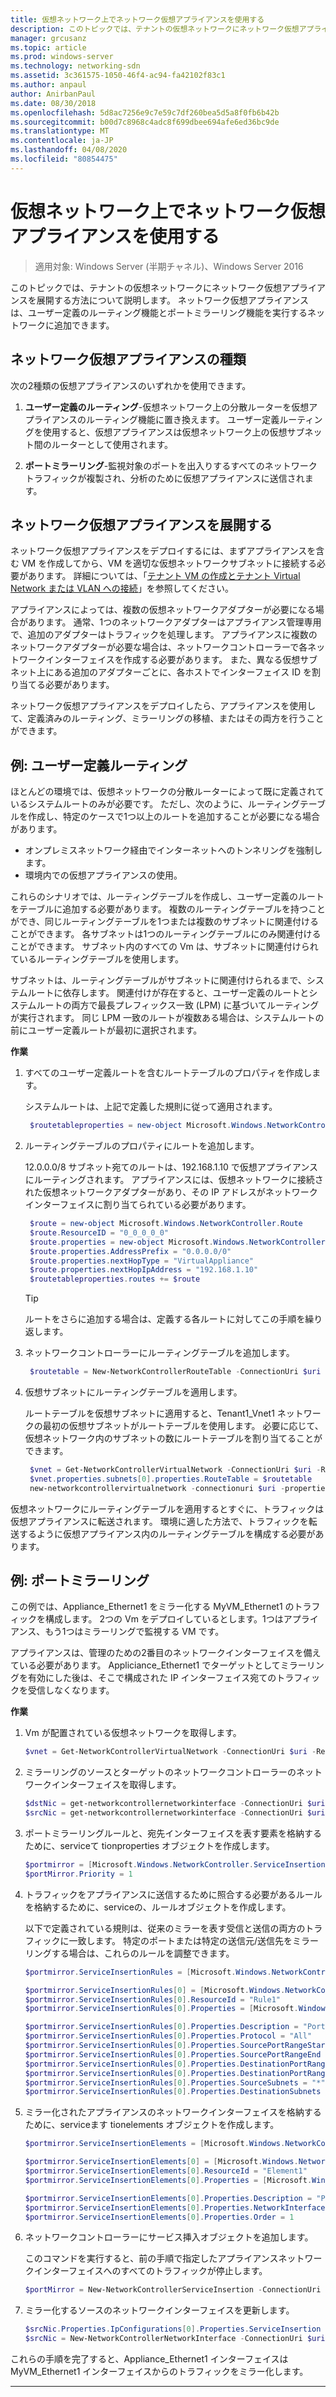 ```yaml
---
title: 仮想ネットワーク上でネットワーク仮想アプライアンスを使用する
description: このトピックでは、テナントの仮想ネットワークにネットワーク仮想アプライアンスを展開する方法について説明します。 ネットワーク仮想アプライアンスは、ユーザー定義のルーティング機能とポートミラーリング機能を実行するネットワークに追加できます。
manager: grcusanz
ms.topic: article
ms.prod: windows-server
ms.technology: networking-sdn
ms.assetid: 3c361575-1050-46f4-ac94-fa42102f83c1
ms.author: anpaul
author: AnirbanPaul
ms.date: 08/30/2018
ms.openlocfilehash: 5d8ac7256e9c7e59c7df260bea5d5a8f0fb6b42b
ms.sourcegitcommit: b00d7c8968c4adc8f699dbee694afe6ed36bc9de
ms.translationtype: MT
ms.contentlocale: ja-JP
ms.lasthandoff: 04/08/2020
ms.locfileid: "80854475"
---
```

# <a name="use-network-virtual-appliances-on-a-virtual-network"></a>仮想ネットワーク上でネットワーク仮想アプライアンスを使用する

>適用対象: Windows Server (半期チャネル)、Windows Server 2016

このトピックでは、テナントの仮想ネットワークにネットワーク仮想アプライアンスを展開する方法について説明します。 ネットワーク仮想アプライアンスは、ユーザー定義のルーティング機能とポートミラーリング機能を実行するネットワークに追加できます。

## <a name="types-of-network-virtual-appliances"></a>ネットワーク仮想アプライアンスの種類

次の2種類の仮想アプライアンスのいずれかを使用できます。

1. **ユーザー定義のルーティング**-仮想ネットワーク上の分散ルーターを仮想アプライアンスのルーティング機能に置き換えます。  ユーザー定義ルーティングを使用すると、仮想アプライアンスは仮想ネットワーク上の仮想サブネット間のルーターとして使用されます。

2. **ポートミラーリング**-監視対象のポートを出入りするすべてのネットワークトラフィックが複製され、分析のために仮想アプライアンスに送信されます。 


## <a name="deploying-a-network-virtual-appliance"></a>ネットワーク仮想アプライアンスを展開する

ネットワーク仮想アプライアンスをデプロイするには、まずアプライアンスを含む VM を作成してから、VM を適切な仮想ネットワークサブネットに接続する必要があります。 詳細については、「[テナント VM の作成とテナント Virtual Network または VLAN への接続](Create-a-Tenant-VM.md)」を参照してください。

アプライアンスによっては、複数の仮想ネットワークアダプターが必要になる場合があります。 通常、1つのネットワークアダプターはアプライアンス管理専用で、追加のアダプターはトラフィックを処理します。  アプライアンスに複数のネットワークアダプターが必要な場合は、ネットワークコントローラーで各ネットワークインターフェイスを作成する必要があります。 また、異なる仮想サブネット上にある追加のアダプターごとに、各ホストでインターフェイス ID を割り当てる必要があります。

ネットワーク仮想アプライアンスをデプロイしたら、アプライアンスを使用して、定義済みのルーティング、ミラーリングの移植、またはその両方を行うことができます。 


## <a name="example-user-defined-routing"></a>例: ユーザー定義ルーティング

ほとんどの環境では、仮想ネットワークの分散ルーターによって既に定義されているシステムルートのみが必要です。 ただし、次のように、ルーティングテーブルを作成し、特定のケースで1つ以上のルートを追加することが必要になる場合があります。

- オンプレミスネットワーク経由でインターネットへのトンネリングを強制します。
- 環境内での仮想アプライアンスの使用。

これらのシナリオでは、ルーティングテーブルを作成し、ユーザー定義のルートをテーブルに追加する必要があります。 複数のルーティングテーブルを持つことができ、同じルーティングテーブルを1つまたは複数のサブネットに関連付けることができます。 各サブネットは1つのルーティングテーブルにのみ関連付けることができます。 サブネット内のすべての Vm は、サブネットに関連付けられているルーティングテーブルを使用します。

サブネットは、ルーティングテーブルがサブネットに関連付けられるまで、システムルートに依存します。 関連付けが存在すると、ユーザー定義のルートとシステムルートの両方で最長プレフィックス一致 (LPM) に基づいてルーティングが実行されます。 同じ LPM 一致のルートが複数ある場合は、システムルートの前にユーザー定義ルートが最初に選択されます。
 
**作業**

1. すべてのユーザー定義ルートを含むルートテーブルのプロパティを作成します。<p>システムルートは、上記で定義した規則に従って適用されます。

   ```PowerShell
    $routetableproperties = new-object Microsoft.Windows.NetworkController.RouteTableProperties
   ```

2. ルーティングテーブルのプロパティにルートを追加します。<p>12.0.0.0/8 サブネット宛てのルートは、192.168.1.10 で仮想アプライアンスにルーティングされます。 アプライアンスには、仮想ネットワークに接続された仮想ネットワークアダプターがあり、その IP アドレスがネットワークインターフェイスに割り当てられている必要があります。

   ```PowerShell
    $route = new-object Microsoft.Windows.NetworkController.Route
    $route.ResourceID = "0_0_0_0_0"
    $route.properties = new-object Microsoft.Windows.NetworkController.RouteProperties
    $route.properties.AddressPrefix = "0.0.0.0/0"
    $route.properties.nextHopType = "VirtualAppliance"
    $route.properties.nextHopIpAddress = "192.168.1.10"
    $routetableproperties.routes += $route
   ```
   >[!TIP]
   >ルートをさらに追加する場合は、定義する各ルートに対してこの手順を繰り返します。

3. ネットワークコントローラーにルーティングテーブルを追加します。

   ```PowerShell
    $routetable = New-NetworkControllerRouteTable -ConnectionUri $uri -ResourceId "Route1" -Properties $routetableproperties
   ```

4. 仮想サブネットにルーティングテーブルを適用します。<p>ルートテーブルを仮想サブネットに適用すると、Tenant1_Vnet1 ネットワークの最初の仮想サブネットがルートテーブルを使用します。 必要に応じて、仮想ネットワーク内のサブネットの数にルートテーブルを割り当てることができます。

   ```PowerShell
    $vnet = Get-NetworkControllerVirtualNetwork -ConnectionUri $uri -ResourceId "Tenant1_VNet1"
    $vnet.properties.subnets[0].properties.RouteTable = $routetable
    new-networkcontrollervirtualnetwork -connectionuri $uri -properties $vnet.properties -resourceId $vnet.resourceid
   ```

仮想ネットワークにルーティングテーブルを適用するとすぐに、トラフィックは仮想アプライアンスに転送されます。 環境に適した方法で、トラフィックを転送するように仮想アプライアンス内のルーティングテーブルを構成する必要があります。

## <a name="example-port-mirroring"></a>例: ポートミラーリング

この例では、Appliance_Ethernet1 をミラー化する MyVM_Ethernet1 のトラフィックを構成します。  2つの Vm をデプロイしているとします。1つはアプライアンス、もう1つはミラーリングで監視する VM です。 

アプライアンスは、管理のための2番目のネットワークインターフェイスを備えている必要があります。 Appliciance_Ethernet1 でターゲットとしてミラーリングを有効にした後は、そこで構成された IP インターフェイス宛てのトラフィックを受信しなくなります。


**作業**

1. Vm が配置されている仮想ネットワークを取得します。

   ```PowerShell
   $vnet = Get-NetworkControllerVirtualNetwork -ConnectionUri $uri -ResourceId "Tenant1_VNet1"
   ```

2. ミラーリングのソースとターゲットのネットワークコントローラーのネットワークインターフェイスを取得します。

   ```PowerShell
   $dstNic = get-networkcontrollernetworkinterface -ConnectionUri $uri -ResourceId "Appliance_Ethernet1"
   $srcNic = get-networkcontrollernetworkinterface -ConnectionUri $uri -ResourceId "MyVM_Ethernet1"
   ```

3. ポートミラーリングルールと、宛先インターフェイスを表す要素を格納するために、serviceて tionproperties オブジェクトを作成します。

   ```PowerShell
   $portmirror = [Microsoft.Windows.NetworkController.ServiceInsertionProperties]::new()
   $portMirror.Priority = 1
   ```

4. トラフィックをアプライアンスに送信するために照合する必要があるルールを格納するために、serviceの、ルールオブジェクトを作成します。<p>以下で定義されている規則は、従来のミラーを表す受信と送信の両方のトラフィックに一致します。  特定のポートまたは特定の送信元/送信先をミラーリングする場合は、これらのルールを調整できます。

   ```PowerShell
   $portmirror.ServiceInsertionRules = [Microsoft.Windows.NetworkController.ServiceInsertionRule[]]::new(1)

   $portmirror.ServiceInsertionRules[0] = [Microsoft.Windows.NetworkController.ServiceInsertionRule]::new()
   $portmirror.ServiceInsertionRules[0].ResourceId = "Rule1"
   $portmirror.ServiceInsertionRules[0].Properties = [Microsoft.Windows.NetworkController.ServiceInsertionRuleProperties]::new()

   $portmirror.ServiceInsertionRules[0].Properties.Description = "Port Mirror Rule"
   $portmirror.ServiceInsertionRules[0].Properties.Protocol = "All"
   $portmirror.ServiceInsertionRules[0].Properties.SourcePortRangeStart = "0"
   $portmirror.ServiceInsertionRules[0].Properties.SourcePortRangeEnd = "65535"
   $portmirror.ServiceInsertionRules[0].Properties.DestinationPortRangeStart = "0"
   $portmirror.ServiceInsertionRules[0].Properties.DestinationPortRangeEnd = "65535"
   $portmirror.ServiceInsertionRules[0].Properties.SourceSubnets = "*"
   $portmirror.ServiceInsertionRules[0].Properties.DestinationSubnets = "*"
   ```

5. ミラー化されたアプライアンスのネットワークインターフェイスを格納するために、serviceます tionelements オブジェクトを作成します。

   ```PowerShell
   $portmirror.ServiceInsertionElements = [Microsoft.Windows.NetworkController.ServiceInsertionElement[]]::new(1)

   $portmirror.ServiceInsertionElements[0] = [Microsoft.Windows.NetworkController.ServiceInsertionElement]::new()
   $portmirror.ServiceInsertionElements[0].ResourceId = "Element1"
   $portmirror.ServiceInsertionElements[0].Properties = [Microsoft.Windows.NetworkController.ServiceInsertionElementProperties]::new()

   $portmirror.ServiceInsertionElements[0].Properties.Description = "Port Mirror Element"
   $portmirror.ServiceInsertionElements[0].Properties.NetworkInterface = $dstNic
   $portmirror.ServiceInsertionElements[0].Properties.Order = 1
   ```

6. ネットワークコントローラーにサービス挿入オブジェクトを追加します。<p>このコマンドを実行すると、前の手順で指定したアプライアンスネットワークインターフェイスへのすべてのトラフィックが停止します。

   ```PowerShell
   $portMirror = New-NetworkControllerServiceInsertion -ConnectionUri $uri -Properties $portmirror -ResourceId "MirrorAll"
   ```

7. ミラー化するソースのネットワークインターフェイスを更新します。

   ```PowerShell
   $srcNic.Properties.IpConfigurations[0].Properties.ServiceInsertion = $portMirror
   $srcNic = New-NetworkControllerNetworkInterface -ConnectionUri $uri  -Properties $srcNic.Properties -ResourceId $srcNic.ResourceId
   ```

これらの手順を完了すると、Appliance_Ethernet1 インターフェイスは MyVM_Ethernet1 インターフェイスからのトラフィックをミラー化します。
 
---